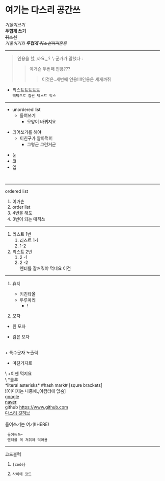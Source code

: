 # 여기는 다스리 공간쓰

_기울여쓰기_<br>
**두껍게 쓰기**<br>
~~취소선~~<br>
_기울이기와 **두껍게** ~~취소선까지~~혼용_<br>

* * *

>인용을 할,,까요,,,? 누군가가 말했다 : 
>>이거슨 두번째 인용???
>>>이것은..세번째 인용!!!!인용은 세개까쥐<br>

* 리스트트트트트<br>
`백틱으로 감싼 텍스트 박스`<br>

----------------------

* unordered list
  * 들여쓰기
    * 모양이 바뀌지요
    
 + 띄어쓰기를 해야
    - 이친구가 알아먹어
      * 그렇군 그런거군
     
 - 눈
 - 코
 - 입
 <br>
 
 - - - - - -
 
 ordered list
 1. 이거슨 
 2. order list
 4. 4번을 해도
 8. 3번이 되는 매직쓰

 ******
 
 1. 리스트 1번<br>
     1. 리스트 1-1 <br>
     2. 1-2 <br>
 2. 리스트 2번<br>
      1. 2 -1<br>
      2. 2 -2<br>
엔터를 잘쳐줘야 먹네요 이건
******
 1. 휴지
    * 키친타올
    * 두루마리
      + !
      
 2. 모자
  + 흰 모자
  - 검은 모자
   <br>
 + 특수문자 노출력 <br>
 
 * 마찬가지로 <br>
 
 \ +이젠 먹지요 <br>
 \ *룰루 <br>
 \*literal asterisks\*
 \#hash mark\#
 \[squre brackets\]
  <br>
 ![이미지는 나중에.,이컴터에 없숨]
  <br>
 [google](https://www.google.com "구글") <br>
 [naver](https://www.naver.com "네이버") <br>
 github https://www.github.com <br>
 [다스리 깃허브](https://github.com/daseulllll) <br>
 <br>
 들여쓰기는
 여기!!HERE!
  
     들여써쓰~
     엔터를 꼭 쳐줘야 먹어욤
      
 
* * *
코드블럭   
1. <pre><code>{code}</code></pre>
2. ```사이에 코드```
